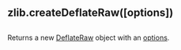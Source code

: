 ## zlib.createDeflateRaw(\[options\])

## 

Returns a new [DeflateRaw][0] object with an
[options][1].


[0]: #zlib_class_zlib_deflateraw
[1]: #zlib_options